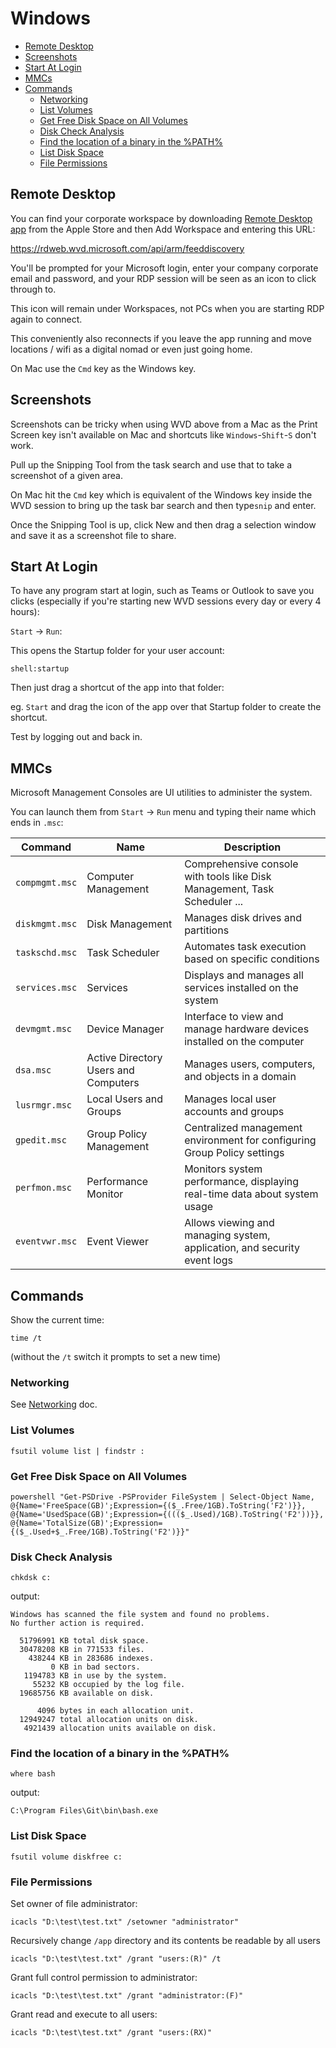 # Windows

<!-- INDEX_START -->

- [Remote Desktop](#remote-desktop)
- [Screenshots](#screenshots)
- [Start At Login](#start-at-login)
- [MMCs](#mmcs)
- [Commands](#commands)
  - [Networking](#networking)
  - [List Volumes](#list-volumes)
  - [Get Free Disk Space on All Volumes](#get-free-disk-space-on-all-volumes)
  - [Disk Check Analysis](#disk-check-analysis)
  - [Find the location of a binary in the %PATH%](#find-the-location-of-a-binary-in-the-path)
  - [List Disk Space](#list-disk-space)
  - [File Permissions](#file-permissions)

<!-- INDEX_END -->

## Remote Desktop

You can find your corporate workspace by downloading
[Remote Desktop app](https://apps.apple.com/us/app/microsoft-remote-desktop/id1295203466)
from the Apple Store and then Add Workspace and entering this URL:

<https://rdweb.wvd.microsoft.com/api/arm/feeddiscovery>

You'll be prompted for your Microsoft login, enter your company corporate email and password, and your RDP session will
be seen as an icon to click through to.

This icon will remain under Workspaces, not PCs when you are starting RDP again to connect.

This conveniently also reconnects if you leave the app running and move locations / wifi as a digital nomad or even just
going home.

On Mac use the `Cmd` key as the Windows key.

<!--

Doesn't work, likely due to AD Group Policies

### Disable the Screensaver

You may want to disable the screensaver on your Windows Virtual Desktop since it is protected by the screensaver on
your local machine.

If you are an Administrator on your Windows Virtual Desktop but the Domain Admins have applied a policy
to stop you launching the `Change screen saver` dialog:

![Windows display control panel disabled](images/windows_display_control_panel_disabled.png)

Then you can use the following command to work around it in `cmd.exe`:

```commandline
reg add "HKEY_CURRENT_USER\Control Panel\Desktop" /v ScreenSaveActive /t REG_SZ /d 0 /f
reg add "HKEY_CURRENT_USER\Control Panel\Desktop" /v ScreenSaverIsSecure /t REG_SZ /d 0 /f
reg add "HKEY_CURRENT_USER\Control Panel\Desktop" /v SCRNSAVE.EXE /t REG_SZ /d "" /f
```

Verify it is set to `0`:

```commandline
reg query "HKEY_CURRENT_USER\Control Panel\Desktop" /v ScreenSaveActive
reg query "HKEY_CURRENT_USER\Control Panel\Desktop" /v ScreenSaverIsSecure
reg query "HKEY_CURRENT_USER\Control Panel\Desktop" /v SCRNSAVE.EXE
```

Reversing this is just setting it to `1` instead.

-->

## Screenshots

Screenshots can be tricky when using WVD above from a Mac
as the Print Screen key isn't available on Mac and shortcuts like `Windows`-`Shift`-`S`
don't work.

Pull up the Snipping Tool from the task search and use that to take a screenshot of a given area.

On Mac hit the `Cmd` key which is equivalent of the Windows key inside the WVD session to bring up the task bar search
and then type`snip` and enter.

Once the Snipping Tool is up, click New and then drag a selection window and save it as a screenshot file to share.

## Start At Login

To have any program start at login, such as Teams or Outlook to save you clicks
(especially if you're starting new WVD sessions every day or every 4 hours):

`Start` -> `Run`:

This opens the Startup folder for your user account:

```commandline
shell:startup
```

Then just drag a shortcut of the app into that folder:

eg. `Start` and drag the icon of the app over that Startup folder to create the shortcut.

Test by logging out and back in.

## MMCs

Microsoft Management Consoles are UI utilities to administer the system.

You can launch them from `Start` -> `Run` menu and typing their name which ends in `.msc`:

| Command          | Name                                 | Description                                                                  |
|------------------|--------------------------------------|------------------------------------------------------------------------------|
| `compmgmt.msc`   | Computer Management                  | Comprehensive console with tools like Disk Management, Task Scheduler ...    |
| `diskmgmt.msc`   | Disk Management                      | Manages disk drives and partitions                                           |
| `taskschd.msc`   | Task Scheduler                       | Automates task execution based on specific conditions                        |
| `services.msc`   | Services                             | Displays and manages all services installed on the system                    |
| `devmgmt.msc`    | Device Manager                       | Interface to view and manage hardware devices installed on the computer      |
| `dsa.msc`        | Active Directory Users and Computers | Manages users, computers, and objects in a domain                            |
| `lusrmgr.msc`    | Local Users and Groups               | Manages local user accounts and groups                                       |
| `gpedit.msc`     | Group Policy Management              | Centralized management environment for configuring Group Policy settings     |
| `perfmon.msc`    | Performance Monitor                  | Monitors system performance, displaying real-time data about system usage    |
| `eventvwr.msc`   | Event Viewer                         | Allows viewing and managing system, application, and security event logs     |

## Commands

Show the current time:

```commandline
time /t
```

(without the `/t` switch it prompts to set a new time)

### Networking

See [Networking](networking.md) doc.

### List Volumes

```commandline
fsutil volume list | findstr :
```

### Get Free Disk Space on All Volumes

```commandline
powershell "Get-PSDrive -PSProvider FileSystem | Select-Object Name, @{Name='FreeSpace(GB)';Expression={($_.Free/1GB).ToString('F2')}}, @{Name='UsedSpace(GB)';Expression={((($_.Used)/1GB).ToString('F2'))}}, @{Name='TotalSize(GB)';Expression={($_.Used+$_.Free/1GB).ToString('F2')}}"
```

### Disk Check Analysis

```commandline
chkdsk c:
```

output:

```text
Windows has scanned the file system and found no problems.
No further action is required.

  51796991 KB total disk space.
  30478208 KB in 771533 files.
    438244 KB in 283686 indexes.
         0 KB in bad sectors.
   1194783 KB in use by the system.
     55232 KB occupied by the log file.
  19685756 KB available on disk.

      4096 bytes in each allocation unit.
  12949247 total allocation units on disk.
   4921439 allocation units available on disk.
```

### Find the location of a binary in the %PATH%

```commandline
where bash
```

output:

```commandline
C:\Program Files\Git\bin\bash.exe
```

### List Disk Space

```commandline
fsutil volume diskfree c:
```

### File Permissions

Set owner of file administrator:

```commandline
icacls "D:\test\test.txt" /setowner "administrator"
```

Recursively change `/app` directory and its contents be readable by all users

```commandline
icacls "D:\test\test.txt" /grant "users:(R)" /t
```

Grant full control permission to administrator:

```commandline
icacls "D:\test\test.txt" /grant "administrator:(F)"
```

Grant read and execute to all users:

```commandline
icacls "D:\test\test.txt" /grant "users:(RX)"
```
